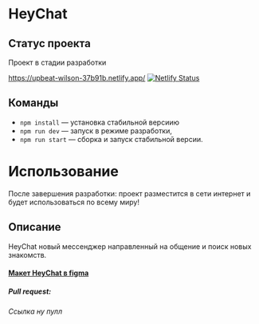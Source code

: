 # HeyChat
## Статус проекта
Проект в стадии разработки

https://upbeat-wilson-37b91b.netlify.app/
[![Netlify Status](https://api.netlify.com/api/v1/badges/fe1a7367-a27f-4dfb-8e24-7a8c92db34f7/deploy-status)](https://app.netlify.com/sites/upbeat-wilson-37b91b/deploys)

## Команды
- `npm install` — установка стабильной версиию
- `npm run dev` — запуск в режиме разработки,
- `npm run start` — сборка и запуск стабильной версии.

# Использование
После завершения разработки: проект разместится в сети интернет и будет использоваться по всему миру!

## Описание
HeyChat новый мессенджер направленный на общение и поиск новых знакомств.

#### [Макет HeyChat в figma](https://www.figma.com/file/n21UttpbIr5pccS6l2DQKi/HeyChat?node-id=0%3A1)

##### Pull request:
*Ссылка ну пулл*

